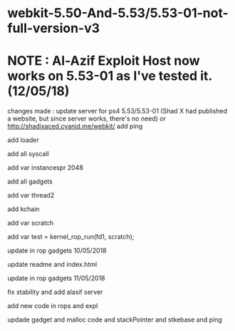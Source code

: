 # webkit-5.50-And-5.53/5.53-01-not-full-version-v3
# NOTE : Al-Azif Exploit Host now works on 5.53-01 as I've tested it. (12/05/18)
changes made :
update server for ps4 5.53/5.53-01 (Shad X had published a website, but since server works, there's no need) or http://shadixaced.cyanid.me/webkit/
add ping

add loader

add all syscall

add var instancespr 2048

add all gadgets

add var thread2

add kchain

add var scratch

add var test = kernel_rop_run(fd1, scratch);

update in rop gadgets 10/05/2018

update readme and index.html

update in rop gadgets 11/05/2018

fix stability and add alasif server

add new code in rops and expl

updade gadget and malloc code and stackPointer and stkebase and ping
